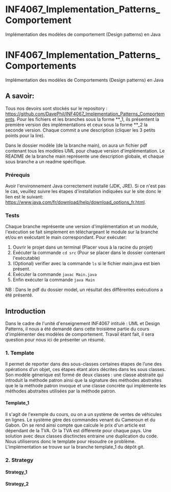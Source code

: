 # INF4067_Implementation_Patterns_Comportement
Implémentation des modèles de comportement (Design patterns) en Java

# INF4067_Implementation_Patterns_Comportements
Implémentation des modèles de Comportements (Design patterns) en Java

## A savoir:
Tous nos devoirs sont stockés sur le repository : https://github.com/DavePhil/INF4067_Implementation_Patterns_Comportements.
Pour les fichiers et les branches sous la forme **_1, ils présentent la première version des implémentations et ceux
sous la forme **_2 la seconde version. Chaque commit a une description (cliquer les 3 petits points pour
la lire).

Dans le dossier modèle (de la branche main), on aura un fichier pdf contenant tous les modèles UML pour chaque
version d'implémentation.
Le README de la branche main représente une description globale, et chaque sous branche a un
readme spécifique.

### Prérequis
Avoir l'environnement Java correctement installé (JDK, JRE). Si ce n'est pas le cas, veuillez
suivre les étapes d'installation indiquées sur le site donc le lien est le suivant:
https://www.java.com/fr/download/help/download_options_fr.html.

### Tests
Chaque branche représente une version d'implémentation et un module, l'exécution se fait simplement en téléchargeant
le module sur la branche et/ou en exécutant le main correspondant. 
Pour exécuter:

1. Ouvrir le projet dans un terminal (Placer vous à la racine du projet)
2. Exécuter la commande `cd src` (Pour se placer dans le dossier contenant l'exécutable)
3. (Optional) verifier avec la commande `ls` si le fichier main.java est bien présent.
4. Exécuter la commande `javac Main.java`
5. Enfin exécuter la commande `java Main`

NB : Dans le pdf du dossier model, un résultat des différentes exécutions a été présenté.

## Introduction
Dans le cadre de l'unité d'enseignement INF4067 intitulé : UML et Design Patterns, il nous a été
demandé dans cette troisième partie du cours d'implémenter des modèles de comportement. Travail étant fait,
il sera question pour nous ici de présenter un résumé.

### 1. Template
Il permet de reporter dans des sous-classes certaines étapes de l’une des opérations d’un objet, ces
étapes étant alors décrites dans les sous classes. Son modèle génerique est formé de
deux classes : une classe abstraite qui introduit la méthode patron ainsi que la signature
des méthodes abstraites que le la méthode patron invoque et une classe concrète qui implémente
les méthodes abstraites utilisées par la méthode patron.

#### Template_1
Il s'agit de l'exemple du cours, ou on a un système de ventes de véhicules en lignes.
Le système gère des commandes venant du Cameroun et du Gabon. On se rend ainsi compte que 
calcule le prix d'un article est dépendant de la TVA. Or la TVA est différente pour chaque
pays. Une solution avec deux classes disctinctes entraine une duplication du code. Nous utiliserons
donc le template pour résoudre ce problème.
L'implémentation se trouve sur la branche template_1 du dépôt git.


### 2. Strategy


#### Strategy_1


#### Strategy_2